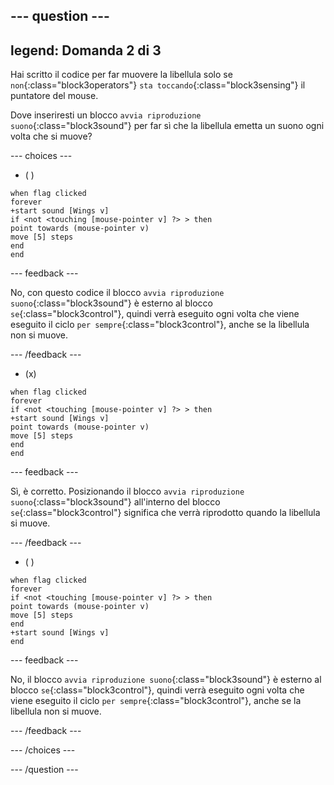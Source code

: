 
--- question ---
---
legend: Domanda 2 di 3
---

Hai scritto il codice per far muovere la libellula solo se `non`{:class="block3operators"} `sta toccando`{:class="block3sensing"} il puntatore del mouse.

Dove inseriresti un blocco `avvia riproduzione suono`{:class="block3sound"} per far sì che la libellula emetta un suono ogni volta che si muove?

--- choices ---

- ( )

```blocks3
when flag clicked
forever
+start sound [Wings v]
if <not <touching [mouse-pointer v] ?> > then
point towards (mouse-pointer v)
move [5] steps
end
end
```

--- feedback ---

No, con questo codice il blocco `avvia riproduzione suono`{:class="block3sound"} è esterno al blocco `se`{:class="block3control"}, quindi verrà eseguito ogni volta che viene eseguito il ciclo `per sempre`{:class="block3control"}, anche se la libellula non si muove.

--- /feedback ---

- (x)

```blocks3
when flag clicked
forever
if <not <touching [mouse-pointer v] ?> > then
+start sound [Wings v]
point towards (mouse-pointer v)
move [5] steps
end
end
```

  --- feedback ---

Sì, è corretto. Posizionando il blocco `avvia riproduzione suono`{:class="block3sound"} all'interno del blocco `se`{:class="block3control"} significa che verrà riprodotto quando la libellula si muove.

  --- /feedback ---

- ( )


```blocks3
when flag clicked
forever
if <not <touching [mouse-pointer v] ?> > then
point towards (mouse-pointer v)
move [5] steps
end
+start sound [Wings v]
end
```

  --- feedback ---

No, il blocco `avvia riproduzione suono`{:class="block3sound"} è esterno al blocco `se`{:class="block3control"}, quindi verrà eseguito ogni volta che viene eseguito il ciclo `per sempre`{:class="block3control"}, anche se la libellula non si muove.

  --- /feedback ---

--- /choices ---

--- /question ---
